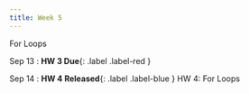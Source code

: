 ```yaml
---
title: Week 5
---
```


For Loops

Sep 13
:  **HW 3 Due**{: .label .label-red }

Sep 14
:  **HW 4 Released**{: .label .label-blue } HW 4: For Loops

